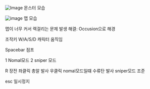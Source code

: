 ![Image](https://github.com/user-attachments/assets/0acf67c8-4448-453e-9924-de2af75fcfd6)
몬스터 모습

![image](https://github.com/user-attachments/assets/db839a10-0480-4deb-a02a-54ab973c1391)
맵 모습

맵이 너무 커서 렉걸리는 문제 발생
해결: Occusion으로 해경

조작키
W/A/S/D 캐릭터 움직임

Spacebar 점프

1 Nomal모드
2 sniper 모드

R 장전
좌클릭 총알 발사
우클릭 nomal모드일떄 수류탄 발사
      sniper모드 조준

esc 일시정지
